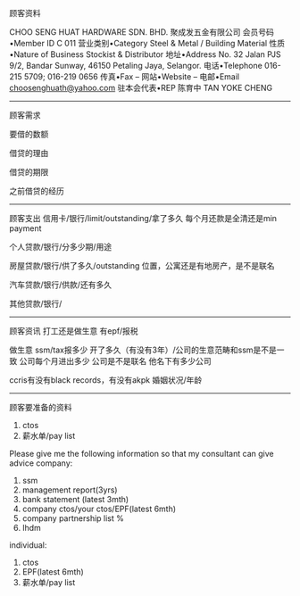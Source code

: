 顾客资料

CHOO SENG HUAT HARDWARE SDN. BHD. 聚成发五金有限公司
会员号码•Member ID
C 011
营业类别•Category
Steel & Metal / Building Material
性质•Nature of Business
Stockist & Distributor
地址•Address
No. 32 Jalan PJS 9/2, Bandar Sunway, 46150 Petaling Jaya, Selangor.
电话•Telephone
016-215 5709; 016-219 0656
传真•Fax
–
网站•Website
–
电邮•Email
choosenghuath@yahoo.com
驻本会代表•REP
陈育中 TAN YOKE CHENG

-----------------
顾客需求


要借的数额

借贷的理由

借贷的期限

之前借贷的经历


--------------
顾客支出
信用卡/银行/limit/outstanding/拿了多久
每个月还款是全清还是min payment

个人贷款/银行/分多少期/用途

房屋贷款/银行/供了多久/outstanding
位置，公寓还是有地房产，是不是联名

汽车贷款/银行/供款/还有多久

其他贷款/银行/

-----------
顾客资讯
打工还是做生意
有epf/报税

做生意 ssm/tax报多少
开了多久（有没有3年）/公司的生意范畴和ssm是不是一致
公司每个月进出多少
公司是不是联名
他名下有多少公司

ccris有没有black records，有没有akpk
婚姻状况/年龄

-------
顾客要准备的资料
1. ctos
2. 薪水单/pay list

Please give me the following information so that my consultant can give advice
company:
1. ssm
2. management report(3yrs)
3. bank statement (latest 3mth)
4. company ctos/your ctos/EPF(latest 6mth)
5. company partnership list %
6. lhdm

 individual:
 1. ctos
 2. EPF(latest 6mth)
 3. 薪水单/pay list
 




